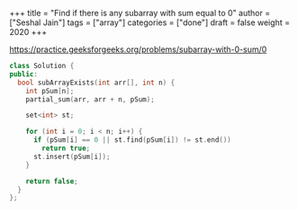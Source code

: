 +++
title = "Find if there is any subarray with sum equal to 0"
author = ["Seshal Jain"]
tags = ["array"]
categories = ["done"]
draft = false
weight = 2020
+++

<https://practice.geeksforgeeks.org/problems/subarray-with-0-sum/0>

```cpp
class Solution {
public:
  bool subArrayExists(int arr[], int n) {
    int pSum[n];
    partial_sum(arr, arr + n, pSum);

    set<int> st;

    for (int i = 0; i < n; i++) {
      if (pSum[i] == 0 || st.find(pSum[i]) != st.end())
        return true;
      st.insert(pSum[i]);
    }

    return false;
  }
};
```
